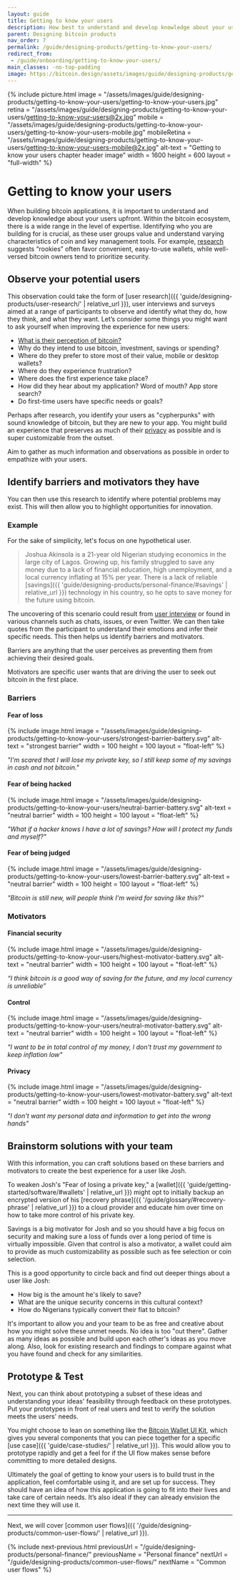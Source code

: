 ```yaml
---
layout: guide
title: Getting to know your users
description: How best to understand and develop knowledge about your users.
parent: Designing bitcoin products
nav_order: 7
permalink: /guide/designing-products/getting-to-know-your-users/
redirect_from:
 - /guide/onboarding/getting-to-know-your-users/
main_classes: -no-top-padding
image: https://bitcoin.design/assets/images/guide/designing-products/getting-to-know-your-users/getting-to-know-your-users-preview.jpg
---
```


<!--

Editor's notes

Illustration sources

header: https://www.figma.com/file/eepTzz238Jkb5WAt5DTWw8/getting-to-know-your-users?node-id=12%3A1

-->

{% include picture.html
   image = "/assets/images/guide/designing-products/getting-to-know-your-users/getting-to-know-your-users.jpg"
   retina = "/assets/images/guide/designing-products/getting-to-know-your-users/getting-to-know-your-users@2x.jpg"
   mobile = "/assets/images/guide/designing-products/getting-to-know-your-users/getting-to-know-your-users-mobile.jpg"
   mobileRetina = "/assets/images/guide/designing-products/getting-to-know-your-users/getting-to-know-your-users-mobile@2x.jpg"
   alt-text = "Getting to know your users chapter header image"
   width = 1600
   height = 600
   layout = "full-width"
%}

# Getting to know your users
When building bitcoin applications, it is important to understand and develop knowledge about your users upfront. Within the bitcoin ecosystem, there is a wide range in the level of expertise. Identifying who you are building for is crucial, as these user groups value and understand varying characteristics of coin and key management tools. For example, [research](https://voskart.de/pdf/bits_under_mattress.pdf) suggests “rookies” often favor convenient, easy-to-use wallets, while well-versed bitcoin owners tend to prioritize security.


## Observe your potential users
This observation could take the form of [user research]({{ 'guide/designing-products/user-research/' | relative_url }}), user interviews and surveys aimed at a range of participants to observe and identify what they do, how they think, and what they want. Let’s consider some things you might want to ask yourself when improving the experience for new users:


* [What is their perception of bitcoin?](https://docs.google.com/forms/d/e/1FAIpQLSdzT8cb54NgT7hGUnC_5ow6rDy-A9p_CA-5ptiQxrG8wQWvzQ/viewform)
* Why do they intend to use bitcoin, investment, savings or spending?
* Where do they prefer to store most of their value, mobile or desktop wallets?
* Where do they experience frustration?
* Where does the first experience take place?
* How did they hear about my application? Word of mouth? App store search?
* Do first-time users have specific needs or goals?

Perhaps after research, you identify your users as "cypherpunks" with sound knowledge of bitcoin, but they are new to your app. You might build an experience that preserves as much of their [privacy](/guide/designing-products/principles/#privacy) as possible and is super customizable from the outset.

Aim to gather as much information and observations as possible in order to empathize with your users.


## Identify barriers and motivators they have
You can then use this research to identify where potential problems may exist. This will then allow you to highlight opportunities for innovation.

### Example

For the sake of simplicity, let's focus on one hypothetical user.

> Joshua Akinsola is a 21-year old Nigerian studying economics in the large city of Lagos. Growing up, his family struggled to save any money due to a lack of financial education, high unemployment, and a local currency inflating at 15% per year. There is a lack of reliable [savings]({{ 'guide/designing-products/personal-finance/#savings' | relative_url }}) technology in his country, so he opts to save money for the future using bitcoin.

The uncovering of this scenario could result from [user interview](https://github.com/patestevao/Bitcoin-UX-interviews/blob/main/call-for-participants.md) or found in various channels such as chats, issues, or even Twitter. We can then take quotes from the participant to understand their emotions and infer their specific needs. This then helps us identify barriers and motivators.

Barriers are anything that the user perceives as preventing them from achieving their desired goals.

Motivators are specific user wants that are driving the user to seek out bitcoin in the first place.

### Barriers

#### Fear of loss

<div class="center" markdown="1">

{% include image.html
   image = "/assets/images/guide/designing-products/getting-to-know-your-users/strongest-barrier-battery.svg"
   alt-text = "strongest barrier"
   width = 100
   height = 100
   layout = "float-left"
%}

*"I'm scared that I will lose my private key, so I still keep some of my savings in cash and not bitcoin."*

</div>

#### Fear of being hacked

<div class="center" markdown="1">

{% include image.html
   image = "/assets/images/guide/designing-products/getting-to-know-your-users/neutral-barrier-battery.svg"
   alt-text = "neutral barrier"
   width = 100
   height = 100
   layout = "float-left"
%}

*"What if a hacker knows I have a lot of savings? How will I protect my funds and myself?"*

</div>

#### Fear of being judged

<div class="center" markdown="1">

{% include image.html
   image = "/assets/images/guide/designing-products/getting-to-know-your-users/lowest-barrier-battery.svg"
   alt-text = "neutral barrier"
   width = 100
   height = 100
   layout = "float-left"
%}

*"Bitcoin is still new, will people think I'm weird for saving like this?"*

</div>


### Motivators

#### Financial security

<div class="center" markdown="1">

{% include image.html
   image = "/assets/images/guide/designing-products/getting-to-know-your-users/highest-motivator-battery.svg"
   alt-text = "neutral barrier"
   width = 100
   height = 100
   layout = "float-left"
%}

*“I think bitcoin is a good way of saving for the future, and my local currency is unreliable”*

</div>

#### Control

<div class="center" markdown="1">

{% include image.html
   image = "/assets/images/guide/designing-products/getting-to-know-your-users/neutral-motivator-battery.svg"
   alt-text = "neutral barrier"
   width = 100
   height = 100
   layout = "float-left"
%}

*"I want to be in total control of my money, I don't trust my government to keep inflation low"*

</div>

#### Privacy

<div class="center" markdown="1">

{% include image.html
   image = "/assets/images/guide/designing-products/getting-to-know-your-users/lowest-motivator-battery.svg"
   alt-text = "neutral barrier"
   width = 100
   height = 100
   layout = "float-left"
%}

*"I don't want my personal data and information to get into the wrong hands"*

</div>


## Brainstorm solutions with your team
With this information, you can craft solutions based on these barriers and motivators to create the best experience for a user like Josh.

To weaken Josh's "Fear of losing a private key," a [wallet]({{ 'guide/getting-started/software/#wallets' | relative_url }}) might opt to initially backup an encrypted version of his [recovery phrase]({{ '/guide/glossary/#recovery-phrase' | relative_url }}) to a cloud provider and educate him over time on how to take more control of his private key.

Savings is a big motivator for Josh and so you should have a big focus on security and making sure a loss of funds over a long period of time is virtually impossible. Given that control is also a motivator, a wallet could aim to provide as much customizability as possible such as fee selection or coin selection.

This is a good opportunity to circle back and find out deeper things about a user like Josh:
 - How big is the amount he's likely to save?
 - What are the unique security concerns in this cultural context?
 - How do Nigerians typically convert their fiat to bitcoin?

It's important to allow you and your team to be as free and creative about how you might solve these unmet needs. No idea is too "out there". Gather as many ideas as possible and build upon each other's ideas as you move along. Also, look for existing research and findings to compare against what you have found and check for any similarities.


## Prototype & Test
Next, you can think about prototyping a subset of these ideas and understanding your ideas' feasibility through feedback on these prototypes. Put your prototypes in front of real users and test to verify the solution meets the users' needs.

You might choose to lean on something like the [Bitcoin Wallet UI Kit](https://www.bitcoinuikit.com/), which gives you several components that you can piece together for a specific [use case]({{ 'guide/case-studies/' | relative_url }}). This would allow you to prototype rapidly and get a feel for if the UI flow makes sense before committing to more detailed designs.

Ultimately the goal of getting to know your users is to build trust in the application, feel comfortable using it, and are set up for success. They should have an idea of how this application is going to fit into their lives and take care of certain needs. It’s also ideal if they can already envision the next time they will use it.

---

Next, we will cover [common user flows]({{ '/guide/designing-products/common-user-flows/' | relative_url }}).

{% include next-previous.html
   previousUrl = "/guide/designing-products/personal-finance/"
   previousName = "Personal finance"
   nextUrl = "/guide/designing-products/common-user-flows/"
   nextName = "Common user flows"
%}

